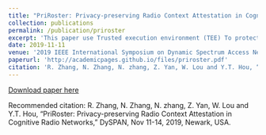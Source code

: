 ```yaml
---
title: "PriRoster: Privacy-preserving Radio Context Attestation in Cognitive Radio Networks"
collection: publications
permalink: /publication/priroster
excerpt: 'This paper use Trusted execution environment (TEE) To protect a device's configuration information. PriRoster hides sensitive device and/or radio configuration information from untrusted intermediate verifiers in a public network and enables a range of new applications such as efficient network-wide radio context attestation. To improve system scalability and eliminate information side channel leakage, we develop trust transfer protocol and incorporate obliviousness primitive into the attestation program. We build a prototype of the proposed PriRoster system using Raspberry Pi, USRP, Intel NUC, and AWS cloud.'
date: 2019-11-11
venue: '2019 IEEE International Symposium on Dynamic Spectrum Access Networks (DySPAN)'
paperurl: 'http://academicpages.github.io/files/priroster.pdf'
citation: 'R. Zhang, N. Zhang, N. zhang, Z. Yan, W. Lou and Y.T. Hou, “PriRoster: Privacy-preserving Radio Context Attestation in Cognitive Radio Networks,” DySPAN, Nov 11-14, 2019, Newark, USA.'
---
```


[Download paper here](http://academicpages.github.io/files/priroster.pdf)

Recommended citation: R. Zhang, N. Zhang, N. zhang, Z. Yan, W. Lou and Y.T. Hou, “PriRoster: Privacy-preserving Radio Context Attestation in Cognitive Radio Networks,” DySPAN, Nov 11-14, 2019, Newark, USA.


